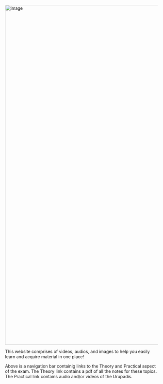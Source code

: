 <img width="1115" alt="image" src="https://github.com/dharsh-sakthi/bharathanatyam.github.io/assets/117792973/669395cd-8955-4a12-85b7-dd5a2b8d5faa">

This website comprises of videos, audios, and images to help you easily learn and acquire material in one place!

Above is a navigation bar containig links to the Theory and Practical aspect of the exam. The Theory link contains a pdf of all the notes for these topics. The Practical link contains audio and/or videos of the Urupadis.
